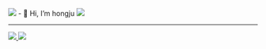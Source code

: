 <img src="https://capsule-render.vercel.app/api?type=waving&color=auto&height=300&section=header&text=hongju%20&fontSize=90" />   
- 👋 Hi, I’m hongju   
<img src="https://img.shields.io/badge/-Python-#A0BAED?style=flat&logo=python" />

<!---
cherish10/cherish10 is a ✨ special ✨ repository because its `README.md` (this file) appears on your GitHub profile.
You can click the Preview link to take a look at your changes.
--->

---   
   
<a href="https://github.com/cherish10">   
  <img src="https://github-readme-stats.vercel.app/api/top-langs/?username=cherish10&layout=compact" />   
</a>   
      

<img src="https://capsule-render.vercel.app/api?type=waving&section=footer" />
